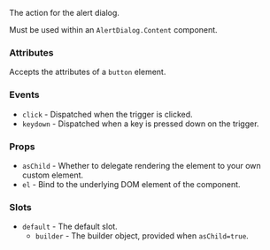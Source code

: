 The action for the alert dialog.

Must be used within an `AlertDialog.Content` component.

### Attributes

Accepts the attributes of a `button` element.

### Events

- `click` - Dispatched when the trigger is clicked.
- `keydown` - Dispatched when a key is pressed down on the trigger.

### Props

- `asChild` - Whether to delegate rendering the element to your own custom element.
- `el` - Bind to the underlying DOM element of the component.

### Slots

- `default` - The default slot.
  - `builder` - The builder object, provided when `asChild=true`.

<!-- @include(./example.md) -->
